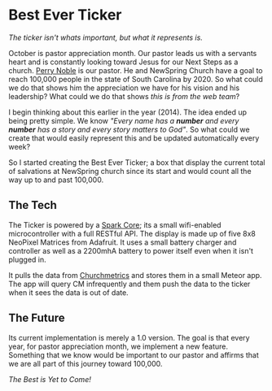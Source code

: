 Best Ever Ticker
================

*The ticker isn't whats important, but what it represents is.*

October is pastor appreciation month. Our pastor leads us with a servants heart
and is constantly looking toward Jesus for our Next Steps as a church. [Perry Noble](http://perrynoble.com) is our pastor. He and NewSpring Church
have a goal to reach 100,000 people in the state of South Carolina by 2020. So
what could we do that shows him the appreciation we have for his vision
and his leadership? What could we do that shows *this is from the web team*?

I begin thinking about this earlier in the year (2014). The idea ended up being pretty
simple. We know *"Every name has a **number** and every **number** has a story and every
story matters to God"*. So what could we create that would easily
represent this and be updated automatically every week? 

So I started creating the Best Ever Ticker; a box that display the current total of salvations at NewSpring church since its start and would count all the way up to and past 100,000.

The Tech
--------

The Ticker is powered by a [Spark Core](https://spark.io); its a small
wifi-enabled microcontroller with a full RESTful API. The display is made up of
five 8x8 NeoPixel Matrices from Adafruit. It uses a small battery charger and
controller as well as a 2200mhA battery to power itself even when it isn't
plugged in.

It pulls the data from [Churchmetrics](http://churchmetrics.com) and stores them
in a small Meteor app. The app will query CM infrequently and them push the data
to the ticker when it sees the data is out of date.

The Future
----------

Its current implementation is merely a 1.0 version. The goal is that every year, for pastor appreciation month, we implement a new feature. Something that we know would be important to our pastor and affirms that we are all part of this journey toward 100,000.

*The Best is Yet to Come!*


